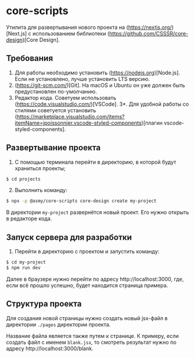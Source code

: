 # core-scripts
Утилита для развертывания нового проекта на (https://nextjs.org/)[Next.js] c использованием библиотеки (https://github.com/CSSSR/core-design)[Core Design].

## Требования
1. Для работы необходимо установить (https://nodejs.org)[Node.js]. Если не установлено, лучше установить LTS версию.
2. (https://git-scm.com/)[Git]. На macOS и Ubuntu он уже должен быть предустановлен по-умолчанию.
3. Редактор кода. Советуем использовать (https://code.visualstudio.com/)[VSCode].
3*. Для удобной работы со стилями советуется установить (https://marketplace.visualstudio.com/items?itemName=jpoissonnier.vscode-styled-components)[плагин vscode-styled-components].

## Развертывание проекта
1. С помощью терминала перейти в директорию, в которой будут храниться проекты;
```sh
$ cd projects
```
2. Выполнить команду:
```sh
$ npx -p @asmy/core-scripts core-design create my-project
```
В директории `my-project` развернётся новый проект. Его нужно открыть в редакторе кода.

## Запуск сервера для разработки
1. Перейти в директорию с проектом и запустить команду:
```sh
$ cd my-project
$ npm run dev
```

Далее в браузере нужно перейти по адресу http://localhost:3000, где, если всё прошло успешно, будет находится страница примера.

## Структура проекта
Для создания новой страницы нужно создать новый jsx-файл в директории `./pages` директории проекта.

Название файла является также путем к странице. К примеру, если создать файл с именем `blank.jsx`, то смотреть результат нужно по адресу http://localhost:3000/blank.
